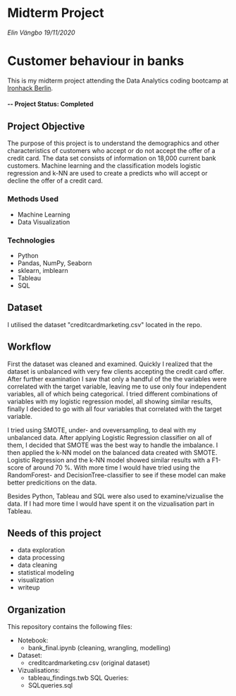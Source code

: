 # Midterm Project 
*Elin Vängbo* 
*19/11/2020* 

# Customer behaviour in banks
This is my midterm project attending the Data Analytics coding bootcamp at [Ironhack Berlin](https://www.ironhack.com/en/berlin).

#### -- Project Status: Completed


## Project Objective
The purpose of this project is to understand the demographics and other characteristics of customers who accept or do not accept the offer of a credit card. The data set consists of information on 18,000 current bank customers. Machine learning and the classification models logistic regression and k-NN are used to create a predicts who will accept or decline the offer of a credit card.

### Methods Used
* Machine Learning
* Data Visualization

### Technologies
* Python
* Pandas, NumPy, Seaborn
* sklearn, imblearn
* Tableau
* SQL

## Dataset 
I utilised the dataset "creditcardmarketing.csv" located in the repo. 

## Workflow
First the dataset was cleaned and examined. Quickly I realized that the dataset is unbalanced with very few clients accepting the credit card offer. After further examination I saw that only a handful of the the variables were correlated with the target variable, leaving me to use only four independent variables, all of which being categorical. I tried different combinations of variables with my logistic regression model, all showing similar results, finally I decided to go with all four variables that correlated with the target variable. 

I tried using SMOTE, under- and oveversampling, to deal with my unbalanced data. After applying Logistic Regression classifier on all of them, I decided that SMOTE was the best way to handle the imbalance. I then applied the k-NN model on the balanced data created with SMOTE. Logistic Regression and the k-NN model showed similar results with a F1-score of around 70 %. With more time I would have tried using the RandomForest- and DecisionTree-classifier to see if these model can make better predicitions on the data. 

Besides Python, Tableau and SQL were also used to examine/vizualise the data. If I had more time I would have spent it on the vizualisation part in Tableau. 

## Needs of this project
- data exploration
- data processing
- data cleaning
- statistical modeling
- visualization
- writeup

## Organization
This repository contains the following files:
- Notebook:
    - bank_final.ipynb (cleaning, wrangling, modelling)
- Dataset:
    - creditcardmarketing.csv (original dataset)
- Vizualisations: 
    - tableau_findings.twb
SQL Queries:
    - SQLqueries.sql
